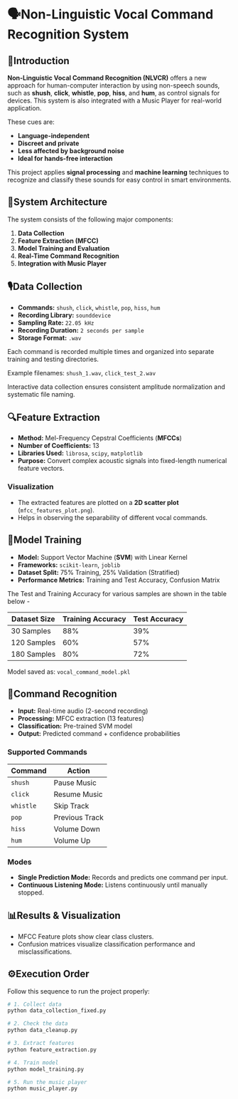 # 🗣️Non-Linguistic Vocal Command Recognition System


## 📘Introduction

**Non-Linguistic Vocal Command Recognition (NLVCR)** offers a new approach for human-computer interaction by using non-speech sounds, such as **shush**, **click**, **whistle**, **pop**, **hiss**, and **hum**, as control signals for devices. This system is also integrated with a Music Player for real-world application.

These cues are:
- **Language-independent**
- **Discreet and private**
- **Less affected by background noise**
- **Ideal for hands-free interaction**

This project applies **signal processing** and **machine learning** techniques to recognize and classify these sounds for easy control in smart environments.


## 🧠System Architecture

The system consists of the following major components:

1. **Data Collection**
2. **Feature Extraction (MFCC)**
3. **Model Training and Evaluation**
4. **Real-Time Command Recognition**
5. **Integration with Music Player**


## 🎙️Data Collection

- **Commands:** `shush`, `click`, `whistle`, `pop`, `hiss`, `hum`
- **Recording Library:** `sounddevice`
- **Sampling Rate:** `22.05 kHz`
- **Recording Duration:** `2 seconds per sample`
- **Storage Format:** `.wav`

Each command is recorded multiple times and organized into separate training and testing directories.

Example filenames: `shush_1.wav`, `click_test_2.wav`


Interactive data collection ensures consistent amplitude normalization and systematic file naming.


## 🔍Feature Extraction

- **Method:** Mel-Frequency Cepstral Coefficients (**MFCCs**)
- **Number of Coefficients:** 13
- **Libraries Used:** `librosa`, `scipy`, `matplotlib`
- **Purpose:** Convert complex acoustic signals into fixed-length numerical feature vectors.

### Visualization

- The extracted features are plotted on a **2D scatter plot** (`mfcc_features_plot.png`).
- Helps in observing the separability of different vocal commands.


## 🤖Model Training

- **Model:** Support Vector Machine (**SVM**) with Linear Kernel
- **Frameworks:** `scikit-learn`, `joblib`
- **Dataset Split:** 75% Training, 25% Validation (Stratified)
- **Performance Metrics:** Training and Test Accuracy, Confusion Matrix

The Test and Training Accuracy for various samples are shown in the table below - 

| Dataset Size | Training Accuracy | Test Accuracy |
|---------------|------------------|----------------|
| 30 Samples | 88% | 39% |
| 120 Samples | 60% | 57% |
| 180 Samples | 80% | 72% |

Model saved as: `vocal_command_model.pkl`


## 🧩Command Recognition

- **Input:** Real-time audio (2-second recording)
- **Processing:** MFCC extraction (13 features)
- **Classification:** Pre-trained SVM model
- **Output:** Predicted command + confidence probabilities

### Supported Commands

| Command | Action |
|----------|---------|
| `shush` | Pause Music |
| `click` | Resume Music |
| `whistle` | Skip Track |
| `pop` | Previous Track |
| `hiss` | Volume Down |
| `hum` | Volume Up |

### Modes

- **Single Prediction Mode:** Records and predicts one command per input.
- **Continuous Listening Mode:** Listens continuously until manually stopped.


## 📊Results & Visualization

- MFCC Feature plots show clear class clusters.
- Confusion matrices visualize classification performance and misclassifications.

## ⚙️Execution Order

Follow this sequence to run the project properly:

```bash
# 1. Collect data
python data_collection_fixed.py

# 2. Check the data
python data_cleanup.py

# 3. Extract features
python feature_extraction.py

# 4. Train model  
python model_training.py

# 5. Run the music player
python music_player.py
